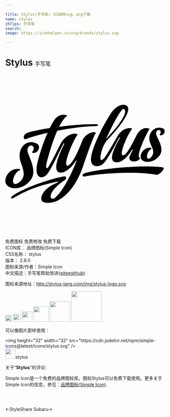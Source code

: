 ```yaml
---

title: Stylus(手写笔) ICON转svg、png下载
name: stylus
zhTips: 手写笔
search: 
image: https://iconhelper.cn/svg/brands/stylus.svg

---
```


# Stylus  <small style="font-size: 60%;font-weight: 100">手写笔</small>

<div id="svg" class="svg-wrap">
<svg viewBox="0 0 24 24" role="img" xmlns="http://www.w3.org/2000/svg"><title>Stylus icon</title><path d="M13.672 8.86c-.446-.354-1.698.239-2.052 1.118-.445 1.117-1.105 2.747-1.752 3.461-.683.751-.751.171-.683-.262.158-1.02 1.153-3.382 1.697-4.048-.202-.299-1.52-.256-2.436 1.166-.342.537-1.123 2.326-1.99 3.736-.19.305-.428.092-.244-.622.207-.825.818-3.089 1.605-4.872 2.064-.409 4.255-.696 5.934-.702.226-.061.378-.263 0-.275-1.447-.049-3.62.122-5.653.379.391-.782.812-1.404 1.239-1.667-.464-.293-1.404-.177-1.941.617a10.55 10.55 0 0 0-.702 1.245c-1.49.232-2.766.494-3.413.739-.671.256-.598 1.068-.189.915.849-.317 1.996-.647 3.272-.94-.812 1.832-1.447 3.993-1.599 4.872-.379 2.137.946 2.124 1.593 1.282.702-.922 2.167-4.164 2.393-4.505.067-.116.159-.055.11.048-1.636 3.266-1.496 4.53-.171 4.249.598-.128 1.63-1.153 1.899-1.685.055-.128.171-.116.146-.061-1.038 2.693-2.356 4.872-3.241 5.556-.806.616-1.405-.721 1.446-2.638.422-.286.226-.677-.25-.543-1.471.232-5.683 1.569-7.533 2.851-.141.098-.269.177-.263.379.006.116.208.073.306.012 2.393-1.435 4.352-1.996 6.599-2.467.03.013.067.019.097.007.104-.025.098.03.031.073a3.992 3.992 0 0 1-.342.177c-1.514.592-2.43 1.898-2.106 2.564.275.574 1.758.366 2.46-.012 1.722-.934 2.973-2.766 3.828-5.293.745-2.241 1.685-4.78 1.905-4.854zm-9.976 7.235c.623-.745.696-1.514.214-2.943-.305-.903-.812-1.599-.44-2.161.397-.598 1.24-.018.538.781l.14.098c.843.098 1.258-1.056.629-1.386-1.661-.867-3.114.8-2.473 2.729.275.818.66 1.685.348 2.375-.268.592-.787.94-1.135.952-.727.037-.244-1.63.592-2.045.073-.036.177-.085.079-.207-1.031-.116-1.636.36-1.984 1.025-1.013 1.935 1.923 2.65 3.492.782zm19.981-2.064c-2.802-.366-8.845.122-11.513.831-.794.207-.574.628-.171.549.006 0 .177-.043.183-.043 2.192-.427 7.509-.8 10.61-.207.373.067 1.49-1.05.891-1.13zm-9.224-.329c.781-.391 1.941-2.809 2.704-4.133.055-.098.153-.019.098.048-1.929 3.321-1.111 3.706-.348 3.657 1.02-.061 1.96-1.526 2.167-1.856.086-.128.135-.024.086.068-.049.152-.226.421-.391.787-.232.519.012.72.214.812.317.153 1.184.055 1.318-.476-.866-.018 1.209-4.109 1.423-4.359-.58-.336-1.477.031-1.887.836-.872 1.728-1.605 3.12-2.063 3.144-.891.049 1.026-3.852 1.337-3.974-.189-.275-1.404-.159-2.082.891-.244.379-1.733 3.016-2.1 3.45-.647.769-.696.11-.513-.66.061-.262.165-.598.3-.97.427-.965.885-1.27 1.166-1.582 1.886-2.093 2.967-3.791 2.539-4.456-.378-.592-1.642-.33-2.454.891-1.496 2.241-2.875 5.311-3.052 6.716-.171 1.404.848 1.507 1.538 1.166zm7.375-3.297c.238.586.598 1.166.384 1.679-.177.439-.409.623-.665.665-.36.061-.263-1.068.354-1.404.055-.03.134-.177.061-.262-.781-.043-1.221.329-1.459.824-.69 1.447 1.563 1.843 2.668.421.439-.568.458-1.129.036-2.149-.268-.647-.677-1.129-.421-1.557.275-.451.934-.061.44.544l.11.061c.641.036.903-.818.415-1.032-1.288-.549-2.491.836-1.923 2.21zm-6.581-.812c.067-.153.11-.195.226-.452.671-1.477 1.514-3.034 2.094-3.76.36-.379.866.134-.049 1.538a14.17 14.17 0 0 1-1.813 2.265v.006c-.171.189-.324.348-.391.44-.049.061-.104.049-.067-.037z"/></svg>
</div>
<detail full-name='stylus'></detail>

<div class="detail-page">
<p>
<span><span class="badge-success badge">免费图标</span> <span class="badge-success badge">免费修改</span>  <span class="badge-success badge">免费下载</span> </span>
<br/>
<span>
ICON库：
<span class="badge-secondary badge">品牌图标(Simple Icon)</span> 
</span>
<br/>
<span>
CSS名称：
<span class="badge-secondary badge">stylus</span> 
</span>

<br/>
<span>
版本：
<span class="badge-secondary badge">2.8.0</span> 
</span>
<br/>
<span>图标来源/作者：<span class="badge-light badge">Simple Icon</span></span> 
<br/>
<span class="zh-detail">中文描述：<span class="badge-primary badge">手写笔</span><span class="help-link"><span>帮助改进</span>(<a href="https://gitee.com/liuwave/icon-helper/edit/master/json/brands/stylus.json" target="_blank" rel="noopener noreferrer">gitee</a><a href="https://github.com/liuwave/icon-helper/edit/master/json/brands/stylus.json" target="_blank" rel="noopener noreferrer">github</a></span>)</span><br/>
</p>
</div><div class="description description alert alert-light"><p>图标来源地址：<a href="http://stylus-lang.com/img/stylus-logo.svg" target="_blank" rel="noopener noreferrer">http://stylus-lang.com/img/stylus-logo.svg</a></p></div>
<div class="alert alert-dark">
<img height="21" width="21" src="https://cdn.jsdelivr.net/npm/simple-icons@latest/icons/stylus.svg" />
<img height="24" width="24" src="https://cdn.jsdelivr.net/npm/simple-icons@latest/icons/stylus.svg" />
<img height="32" width="32" src="https://cdn.jsdelivr.net/npm/simple-icons@latest/icons/stylus.svg" />
<img height="48" width="48" src="https://cdn.jsdelivr.net/npm/simple-icons@latest/icons/stylus.svg" />
<img height="64" width="64" src="https://cdn.jsdelivr.net/npm/simple-icons@latest/icons/stylus.svg" />
<img height="96" width="96" src="https://cdn.jsdelivr.net/npm/simple-icons@latest/icons/stylus.svg" />

</div>
<div>
  <p>可以像图片那样使用：    
  </p>
  <div class="alert alert-primary" style="font-size: 14px">
    &lt;img height="32" width="32" src="https://cdn.jsdelivr.net/npm/simple-icons@latest/icons/stylus.svg" /&gt;
    <copy-btn content='<img height="32" width="32" src="https://cdn.jsdelivr.net/npm/simple-icons@latest/icons/stylus.svg" />'></copy-btn>
  </div>
  <div class="alert alert-secondary">
    <img height="32" width="32" src="https://cdn.jsdelivr.net/npm/simple-icons@latest/icons/stylus.svg" />stylus
    <copy-btn content="stylus" btn-title="复制图标名称"></copy-btn>
  </div>
</div>
<div class="icon-detail__container">
<p>关于“<b>Stylus</b>”的评论:</p>
</div>
<Vssue title="关于“Stylus”的评论" />
<div><p>Simple Icon是一个免费的品牌图标库。图标Stylus可以免费下载使用。更多关于  Simple Icon的信息，参见：<a target="_blank" href="https://iconhelper.cn/brands.html">品牌图标(Simple Icon)</a>
</p></div>


<div style="padding:2rem 0 " class="page-nav"><p class="inner"><span class="prev">←<router-link to="/icon/styleshare.html">StyleShare</router-link></span> <span class="next"><router-link to="/icon/subaru.html">Subaru</router-link>→</span></p></div>
